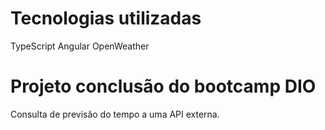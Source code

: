 # Tecnologias utilizadas

TypeScript
Angular
OpenWeather

# Projeto conclusão do bootcamp DIO

Consulta de previsão do tempo a uma API externa.
